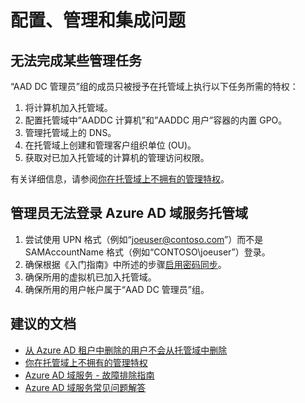 <properties
    pageTitle="Configuration, Management and Integration issues"
    description="Azure AD 域服务"
    service="microsoft.aad"
    resource="Microsoft_AAD_DomainServices"
    authors="arluca"
    selfHelpType="generic"
    supportTopicIds="32447390"
    productPesIds="14785"
    cloudEnvironments="public"
/>


# <a name="configuration-management-and-integration-issues"></a>配置、管理和集成问题

## <a name="unable-to-complete-certain-administrative-tasks"></a>无法完成某些管理任务

“AAD DC 管理员”组的成员只被授予在托管域上执行以下任务所需的特权：

1.  将计算机加入托管域。
2.  配置托管域中”AADDC 计算机”和”AADDC 用户”容器的内置 GPO。
3.  管理托管域上的 DNS。
4.  在托管域上创建和管理客户组织单位 (OU)。
5.  获取对已加入托管域的计算机的管理访问权限。 

有关详细信息，请参阅[你在托管域上不拥有的管理特权](https://docs.microsoft.com/azure/active-directory-domain-services/active-directory-ds-admin-guide-administer-domain#administrative-privileges-you-do-not-have-on-a-managed-domain)。

## <a name="administrator-unable-to-sign-in-to-the-azure-ad-domain-services-managed-domain"></a>管理员无法登录 Azure AD 域服务托管域

1.  尝试使用 UPN 格式（例如“joeuser@contoso.com”）而不是 SAMAccountName 格式（例如“CONTOSO\joeuser”）登录。
2.  确保根据《入门指南》中所述的步骤[启用密码同步](https://docs.microsoft.com/azure/active-directory-domain-services/active-directory-ds-getting-started-password-sync)。
3.  确保所用的虚拟机已加入托管域。 
4.  确保所用的用户帐户属于“AAD DC 管理员”组。

## <a name="recommended-documents"></a>**建议的文档**
* [从 Azure AD 租户中删除的用户不会从托管域中删除](https://docs.microsoft.com/azure/active-directory-domain-services/active-directory-ds-troubleshooting#users-removed-from-your-azure-ad-tenant-are-not-removed-from-your-managed-domain)
* [你在托管域上不拥有的管理特权](https://docs.microsoft.com/azure/active-directory-domain-services/active-directory-ds-admin-guide-administer-domain#administrative-privileges-you-do-not-have-on-a-managed-domain)
* [Azure AD 域服务 - 故障排除指南](https://docs.microsoft.com/azure/active-directory-domain-services/active-directory-ds-troubleshooting)
* [Azure AD 域服务常见问题解答](https://docs.microsoft.com/azure/active-directory-domain-services/active-directory-ds-faqs)

